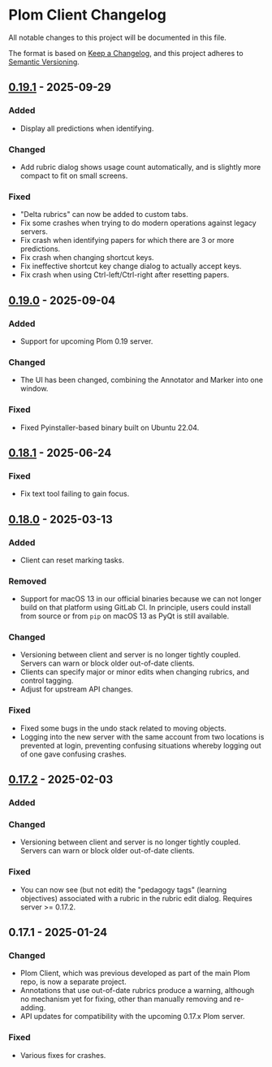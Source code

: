 # Plom Client Changelog

All notable changes to this project will be documented in this file.

The format is based on [Keep a Changelog](https://keepachangelog.com/en/1.0.0/),
and this project adheres to [Semantic Versioning](https://semver.org/spec/v2.0.0.html).


## [0.19.1] - 2025-09-29

### Added
* Display all predictions when identifying.

### Changed
* Add rubric dialog shows usage count automatically, and is slightly more compact to fit on small screens.

### Fixed
* "Delta rubrics" can now be added to custom tabs.
* Fix some crashes when trying to do modern operations against legacy servers.
* Fix crash when identifying papers for which there are 3 or more predictions.
* Fix crash when changing shortcut keys.
* Fix ineffective shortcut key change dialog to actually accept keys.
* Fix crash when using Ctrl-left/Ctrl-right after resetting papers.



## [0.19.0] - 2025-09-04

### Added
* Support for upcoming Plom 0.19 server.

### Changed
* The UI has been changed, combining the Annotator and Marker into one window.

### Fixed
* Fixed Pyinstaller-based binary built on Ubuntu 22.04.



## [0.18.1] - 2025-06-24

### Fixed
* Fix text tool failing to gain focus.



## [0.18.0] - 2025-03-13

### Added
* Client can reset marking tasks.

### Removed
* Support for macOS 13 in our official binaries because we can not longer build on that platform using GitLab CI.  In principle, users could install from source or from `pip` on macOS 13 as PyQt is still available.

### Changed
* Versioning between client and server is no longer tightly coupled.  Servers can warn or block older out-of-date clients.
* Clients can specify major or minor edits when changing rubrics, and control tagging.
* Adjust for upstream API changes.

### Fixed
* Fixed some bugs in the undo stack related to moving objects.
* Logging into the new server with the same account from two locations is prevented at login, preventing confusing situations whereby logging out of one gave confusing crashes.



## [0.17.2] - 2025-02-03

### Added

### Changed
* Versioning between client and server is no longer tightly coupled.  Servers can warn or block older out-of-date clients.

### Fixed
* You can now see (but not edit) the "pedagogy tags" (learning objectives) associated with a rubric in the rubric edit dialog.  Requires server >= 0.17.2.


## 0.17.1 - 2025-01-24

### Changed
* Plom Client, which was previous developed as part of the main Plom repo, is now a separate project.
* Annotations that use out-of-date rubrics produce a warning, although no mechanism yet for fixing, other than manually removing and re-adding.
* API updates for compatibility with the upcoming 0.17.x Plom server.

### Fixed
* Various fixes for crashes.


[0.19.1]: https://gitlab.com/plom/plom-client/-/compare/v0.19.0...v0.19.1
[0.19.0]: https://gitlab.com/plom/plom-client/-/compare/v0.18.1...v0.19.0
[0.18.1]: https://gitlab.com/plom/plom-client/-/compare/v0.18.0...v0.18.1
[0.18.0]: https://gitlab.com/plom/plom-client/-/compare/v0.17.2...v0.18.0
[0.17.2]: https://gitlab.com/plom/plom-client/-/compare/v0.17.1...v0.17.2
